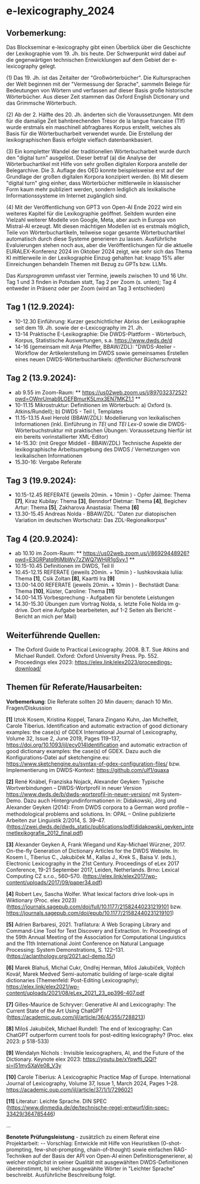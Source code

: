 # e-lexicography_2024

## Vorbemerkung: 
Das Blockseminar e-lexicography gibt einen Überblick über die Geschichte der Lexikographie vom 19. Jh. bis heute. Der Schwerpunkt wird dabei auf die gegenwärtigen technischen Entwicklungen auf dem Gebiet der e-lexicography gelegt.

(1) Das 19. Jh. ist das Zeitalter der "Großwörterbücher". Die Kultursprachen der Welt beginnen mit der "Vermessung der Sprache", sammeln Belege für Bedeutungen von Wörtern und verfassen auf dieser Basis große historische Wörterbücher. Aus dieser Zeit stammen das Oxford English Dictionary und das Grimmsche Wörterbuch.

(2) Ab der 2. Hälfte des 20. Jh. änderten sich die Voraussetzungen. Mit dem für die damalige Zeit bahnbrechenden Trésor de la langue francaise (Tlf) wurde erstmals ein maschinell abfragbares Korpus erstellt, welches als Basis für die Wörterbucharbeit verwendet wurde. Die Erstellung der lexikographischen Basis erfolgte vielfach datenbankbasiert.

(3) Ein kompletter Wandel der traditionellen Wörterbucharbeit wurde durch den "digital turn" ausgelöst. Dieser betraf (a) die Analyse der Wörterbuchartikel mit Hilfe von sehr großen digitalen Korpora anstelle der Belegarchive. Die 3. Auflage des OED konnte beispielsweise erst auf der Grundlage der großen digitalen Korpora konzipiert werden. (b) Mit diesem "digital turn" ging einher, dass Wörterbücher mittlerweile in klassischer Form kaum mehr publiziert werden, sondern lediglich als lexikalische Informationssysteme im Internet zugänglich sind. 

(4) Mit der Veröffentlichung von GPT3 von Open-AI Ende 2022 wird ein weiteres Kapitel für die Lexikographie geöffnet. Seitdem wurden eine Vielzahl weiterer Modelle von Google, Meta, aber auch in Europa von Mistral-AI erzeugt. Mit diesen mächtigen Modellen ist es erstmals möglich, Teile von Wörterbuchartikeln, teilweise sogar gesamte Wörterbuchartikel automatisch durch diese Systeme generieren zu lassen. Ausführliche Evaluierungen stehen noch aus, aber die Veröffentlichungen für die aktuelle EURALEX-Konferenz 2024 im Oktober 2024 zeigt, wie sehr sich das Thema KI mittlerweile in der Lexikographie Einzug gehalten hat: knapp 15% aller Einreichungen behandeln Themen mit Bezug zu GPTs bzw. LLMs.

Das *Kursprogramm* umfasst vier Termine, jeweils zwischen 10 und 16 Uhr.
Tag 1 und 3 finden in Potsdam statt, Tag 2 per Zoom (s. unten); Tag 4 entweder in Präsenz oder per Zoom (wird an Tag 3 entschieden)

## Tag 1 (12.9.2024): 
* 10-12.30 Einführung: Kurzer geschichtlicher Abriss der Lexikographie seit dem 19. Jh. sowie der e-Lexicography im 21. Jh.
* 13-14 Praktische E-Lexikographie: Die DWDS-Plattform - Wörterbuch, Korpus, Statistische Auswertungen, s.a. https://www.dwds.de/d
* 14-16 (gemeinsam mit Anja Pfeiffer, BBAW/ZDL): "DWDS-Atelier - Workflow der Artikelerstellung im DWDS sowie gemeinsames Erstellen eines neuen DWDS-Wörterbuchartikels: *öffentlicher Bücherschrank* 


## Tag 2 (13.9.2024): 
* ab 9.55 im Zoom-Raum:  ** https://us02web.zoom.us/j/89703237252?pwd=OWnrUmab9LOEFBmurK5Lmx3EN7MKZ1.1 **
* 10-11.15 Mikrostruktur: Definitionen im Wörterbuch: a) Oxford (s. Atkins/Rundell); b) DWDS - Teil I, Templates
* 11.15-13.15 Axel Herold (BBAW/ZDL): Modellierung von lexikalischen Informationen (inkl. Einführung in *TEI* und *TEI Lex-0* sowie die DWDS-Wörterbuchstruktur mit praktischen Übungen: Voraussetzung hierfür ist ein bereits vorinstallierter XML-Editor)
* 14-15.30: (mit Gregor Middell - BBAW/ZDL) Technische Aspekte der lexikographische Arbeitsumgebung des DWDS / Vernetzungen von lexikalischen Informationen
* 15.30-16: Vergabe Referate

## Tag 3 (19.9.2024):
* 10.15-12.45 REFERATE (jeweils 20min. + 10min ) - Opfer Jaimee: Thema **[7]**, Kiraz Kubilay: Thema **[3]**, Benndorf Dietmar: Thema **[4]**, Begichev Artur: Thema **[5]**, Zakharova Anastasia: Thema **[6]**
* 13.30-15.45 Andreas Nolda - BBAW/ZDL: "Daten zur diatopischen Variation im deutschen Wortschatz: Das ZDL-Regionalkorpus"

## Tag 4 (20.9.2024):
* ab 10.10 im Zoom-Raum: ** https://us02web.zoom.us/j/86929448926?pwd=E3GRPatq9tjMbWy7zZWQ7WHjR1gSvy.1 **
* 10.15-10.45 Definitionen im DWDS, Teil II
* 10.45-12.15 REFERATE  (jeweils 20min. + 10min ) - Iushkovskaia Iuliia: Thema **[1]**, Csik Zoltan **[8]**, Kaartti Ira **[9]** 
* 13.00-14.00 REFERATE   (jeweils 20min. + 10min ) - Bechstädt Dana: Thema **[10]**, Küster, Caroline: Thema **[11]**
* 14.00-14.15 Vorbesprechung - Aufgaben für benotete Leistungen
* 14.30-15.30 Übungen zum Vortrag Nolda, s. letzte Folie Nolda im g-drive. Dort eine Aufgabe bearbeiteten, auf 1-2 Seiten als Bericht - Bericht an mich per Mail)

## Weiterführende Quellen:
* The Oxford Guide to Practical Lexicography. 2008. B.T. Sue Atkins and Michael Rundell. Oxford: Oxford University Press. Pp. 552. 
* Proceedings elex 2023: https://elex.link/elex2023/proceedings-download/

## Themen für Referate/Hausarbeiten:

**Vorbemerkung**: Die Referate sollten 20 Min dauern; danach 10 Min. Fragen/Diskussion

**[1]** Iztok Kosem, Kristina Koppel, Tanara Zingano Kuhn, Jan Michelfeit, Carole Tiberius. Identification and automatic extraction of good dictionary examples: the case(s) of GDEX
International Journal of Lexicography, Volume 32, Issue 2, June 2019, Pages 119–137, https://doi.org/10.1093/ijl/ecy014Identification and automatic extraction of good dictionary examples: the case(s) of GDEX. Dazu auch die Konfigurations-Datei auf sketchengine.eu: https://www.sketchengine.eu/syntax-of-gdex-configuration-files/ bzw. Implementierung im DWDS-Kontext: https://github.com/ulf1/quaxa

**[2]** René Knäbel, Franziska Nojack, Alexander Geyken: Typische Wortverbindungen – DWDS-Wortprofil in neuer Version https://www.dwds.de/b/dwds-wortprofil-in-neuer-version/ mit System-Demo. Dazu auch Hintergrundinformationen in: Didakowski, Jörg und Alexander Geyken (2014): From DWDS corpora to a German word proﬁle – methodological problems and solutions. In: OPAL – Online publizierte Arbeiten zur Linguistik 2/2014, S. 39–47. (https://zwei.dwds.de/dwds_static/publications/pdf/didakowski_geyken_internetlexikografie_2012_final.pdf)

**[3]** Alexander Geyken A, Frank Wiegand und Kay-Michael Würzner, 2017. On-the-fly Generation of Dictionary Articles for the DWDS Website. In: Kosem I., Tiberius C., Jakubíček M., Kallas J., Krek S., Baisa V. (eds.), Electronic Lexicography in the 21st Century. Proceedings of eLex 2017 Conference, 19-21 September 2017, Leiden, Netherlands. Brno: Lexical Computing CZ s.r.o., 560–570. (https://elex.link/elex2017/wp-content/uploads/2017/09/paper34.pdf)

**[4]** Robert Lev, Sascha Wolfer. What lexical factors drive look-ups in Wiktionary (Proc. elex 2023)
 (https://journals.sagepub.com/doi/full/10.1177/21582440231219101 bzw. https://journals.sagepub.com/doi/epub/10.1177/21582440231219101)

**[5]** Adrien Barbaresi, 2021. Trafilatura: A Web Scraping Library and Command-Line Tool for Text Discovery and Extraction. In: Proceedings of the 59th Annual Meeting of the Association for Computational Linguistics and the 11th International Joint Conference on Natural Language Processing: System Demonstrations, S. 122–131. (https://aclanthology.org/2021.acl-demo.15/)

**[6]** Marek Blahuš, Michal Cukr, Ondřej Herman, Miloš Jakubíček, Vojtěch Kovář, Marek Medveď Semi-automatic building of large-scale digital dictionaries (Themenfeld: Post-Editing Lexicography); https://elex.link/elex2021/wp-content/uploads/2021/08/eLex_2021_23_pp396-407.pdf

**[7]** Gilles-Maurice de Schryver: Generative AI and Lexicography: The Current State of the Art Using ChatGPT (https://academic.oup.com/ijl/article/36/4/355/7288213) 

**[8]** Miloš Jakubíček, Michael Rundell: The end of lexicography: Can ChatGPT outperform current tools for post-editing lexicography?  (Proc. elex 2023: p 518-533)

**[9]**  Wendalyn Nichols : Invisible lexicographers, AI, and the Future of the Dictionary. Keynote elex 2023: https://youtu.be/xYpwftj_QQI?si=l51mySXaVe08_V3y

**[10]** Carole Tiberius: A Lexicographic Practice Map of Europe. International Journal of Lexicography, Volume 37, Issue 1, March 2024, Pages 1–28. https://academic.oup.com/ijl/article/37/1/1/7296021

 **[11]** Literatur: Leichte Sprache. DIN SPEC (https://www.dinmedia.de/de/technische-regel-entwurf/din-spec-33429/364785446)

 ...

**Benotete Prüfungsleistung** - zusätzlich zu einem Referat eine Projektarbeit: 
-- Vorschlag: Entwickle mit Hilfe von Heuristiken (0-shot-prompting, few-shot-prompting, chain-of-thought) sowie einfachen RAG-Techniken auf der Basis der API von Open-AI einen Definitionsgenerierer, a) welcher möglichst in seiner Qualität mit ausgewählten DWDS-Definitionen übereinstimmt, b) welcher ausgewählte Wörter in "Leichter Sprache" beschreibt. Ausführliche Beschreibung folgt. 







